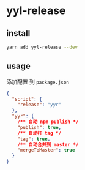 # yyl-release
## install
```bash
yarn add yyl-release --dev
```
## usage
添加配置 到 `package.json`
```json
{
  "script": {
    "release": "yyr"
  },
  "yyr": {
    /** 自动 npm publish */
    "publish": true,
    /** 自动打 tag */
    "tag": true,
    /** 自动合并到 master */
    "mergeToMaster": true
  }
}
```
